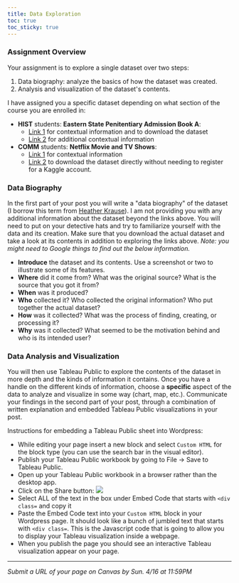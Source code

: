 ```yaml
---
title: Data Exploration
toc: true
toc_sticky: true
---
```


### Assignment Overview
Your assignment is to explore a single dataset over two steps:

1. Data biography: analyze the basics of how the dataset was created.
2. Analysis and visualization of the dataset's contents.

I have assigned you a specific dataset depending on what section of the course you are enrolled in:

- **HIST** students: **Eastern State Penitentiary Admission Book A**:
	- [Link 1](https://repository.upenn.edu/mead/22/) for contextual information and to download the dataset
	- [Link 2](https://search.amphilsoc.org/collections/view?docId=ead/Mss.365.P381p-ead.xml#SeriesI.Admissionledgersandboundvolumes:~:text=Detailed%20Inventory-,Series%20I.%20Admission%20ledgers%20and%20bound%20volumes,-1830%2D1892) for additional contextual information
- **COMM** students: **Netflix Movie and TV Shows**:
	- [Link 1](https://www.kaggle.com/datasets/snehaanbhawal/netflix-tv-shows-and-movie-list) for contextual information
	- [Link 2]({{site.baseurl}}/assignments/netflix_list.csv) to download the dataset directly without needing to register for a Kaggle account.
 
### Data Biography

In the first part of your post you will write a "data biography" of the dataset (I borrow this term from [Heather Krause](https://gijn.org/2017/03/27/data-biographies-getting-to-know-your-data/)). I am not providing you with any additional information about the dataset beyond the links above. You will need to put on your detective hats and try to familiarize yourself with the data and its creation. Make sure that you download the actual dataset and take a look at its contents in addition to exploring the links above. *Note: you might need to Google things to find out the below information.*

- **Introduce** the dataset and its contents. Use a screenshot or two to illustrate some of its features.
- **Where** did it come from? What was the original source? What is the source that you got it from?
- **When** was it produced?
- **Who** collected it? Who collected the original information? Who put together the actual dataset?
- **How** was it collected? What was the process of finding, creating, or processing it?
- **Why** was it collected? What seemed to be the motivation behind and who is its intended user?

### Data Analysis and Visualization

You will then use Tableau Public to explore the contents of the dataset in more depth and the kinds of information it contains. Once you have a handle on the different kinds of information, choose a **specific** aspect of the data to analyze and visualize in some way (chart, map, etc.). Communicate your findings in the second part of your post, through a combination of written explanation and embedded Tableau Public visualizations in your post.

Instructions for embedding a Tableau Public sheet into Wordpress:

- While editing your page insert a new block and select `Custom HTML` for the block type (you can use the search bar in the visual editor).
- Publish your Tableau Public workbook by going to File -> Save to Tableau Public.
- Open up your Tableau Public workbook in a browser rather than the desktop app.
- Click on the Share button: ![]({{site.baseurl}}/assets/images/tableau-share.png)
- Select ALL of the text in the box under Embed Code that starts with `<div class=` and copy it
- Paste the Embed Code text into your `Custom HTML` block in your Wordpress page. It should look like a bunch of jumbled text that starts with `<div class=`. This is the Javascript code that is going to allow you to display your Tableau visualization inside a webpage.
- When you publish the page you should see an interactive Tableau visualization appear on your page.

---

*Submit a URL of your page on Canvas by Sun. 4/16 at 11:59PM*
